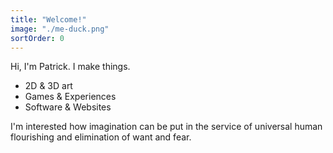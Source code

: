 ```yaml
---
title: "Welcome!"
image: "./me-duck.png"
sortOrder: 0
---
```


Hi, I'm Patrick. I make things.

- 2D & 3D art
- Games & Experiences
- Software & Websites

I'm interested how imagination can be put in the service of universal human flourishing and elimination of want and fear.


